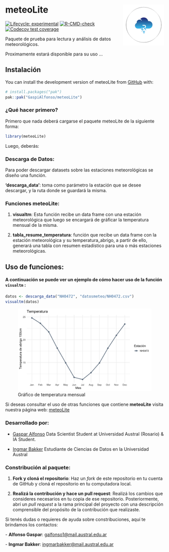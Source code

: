
<!-- README.md is generated from README.Rmd. Please edit that file -->

# meteoLite <img src="man/figures/meteoLite-original.png" align="right" width="130"/>

<!-- badges: start -->

[![Lifecycle:
experimental](https://img.shields.io/badge/lifecycle-experimental-orange.svg)](https://lifecycle.r-lib.org/articles/stages.html#experimental)
[![R-CMD-check](https://github.com/GaspiAlfonso/meteoLite/actions/workflows/R-CMD-check.yaml/badge.svg)](https://github.com/GaspiAlfonso/meteoLite/actions/workflows/R-CMD-check.yaml)
[![Codecov test
coverage](https://codecov.io/gh/GaspiAlfonso/meteoLite/graph/badge.svg)](https://app.codecov.io/gh/GaspiAlfonso/meteoLite)
<!-- badges: end -->

Paquete de prueba para lectura y análisis de datos meteorológicos.

Proximamente estará disponible para su uso …

## Instalación

You can install the development version of meteoLite from
[GitHub](https://github.com/) with:

``` r
# install.packages("pak")
pak::pak("GaspiAlfonso/meteoLite")
```

### ¿Qué hacer primero?

Primero que nada deberá cargarse el paquete meteoLite de la siguiente
forma:

``` r
library(meteoLite)
```

Luego, deberás:

### Descarga de Datos:

Para poder descargar datasets sobre las estaciones meteorológicas se
diseño una función.

**‘descarga_data’**: toma como parámetro la estación que se desee
descargar, y la ruta donde se guardará la misma.

### Funciones meteoLite:

1.  **visualtm**: Esta función recibe un data frame con una estación
    meteorológica que luego se encargará de gráficar la temperatura
    mensual de la misma.

2.  **tabla_resume_temperatura**: función que recibe un data frame con
    la estación meteorológica y su temperatura_abrigo, a partir de ello,
    generará una tabla con resumen estadístico para una o más estaciones
    meteorológicas.

## Uso de funciones:

#### A continuación se puede ver un ejemplo de cómo hacer uso de la función `visualtm` :

``` r
datos <- descarga_data("NH0472", "datosmeteo/NH0472.csv")
visualtm(datos)
```

<figure>
<img src="man/figures/grafico_visualtm.png"
alt="Gráfico de temperatura mensual" />
<figcaption aria-hidden="true">Gráfico de temperatura
mensual</figcaption>
</figure>

Si deseas consultar el uso de otras funciones que contiene **meteoLite**
visita nuestra página web:
[meteoLite](https://gaspialfonso.github.io/meteoLite/)

### Desarrollado por:

- [Gaspar Alfonso](https://github.com/GaspiAlfonso) Data Scientist
  Student at Universidad Austral (Rosario) & IA Student.

- [Ingmar Bakker](https://github.com/Ingbakk16) Estudiante de Ciencias
  de Datos en la Universidad Austral

### Constribución al paquete:

1.  **Fork y cloná el repositorio**: Haz un *fork* de este repositorio
    en tu cuenta de GitHub y cloná el repositorio en tu computadora
    local.

2.  **Realizá la contribución y hace un pull request**: Realizá los
    cambios que consideres necesarios en tu copia de ese repositorio.
    Posteriormente, abrí un *pull request* a la rama principal del
    proyecto con una descripción comprensible del propósito de la
    contribución que realizaste.

Si tenés dudas o requieres de ayuda sobre constribuciones, aquí te
brindamos los contactos:

\- **Alfonso Gaspar**: <galfonso1@mail.austral.edu.ar>

\- **Ingmar Bakker**: <ingmarbakker@mail.austral.edu.ar>
